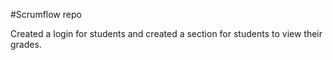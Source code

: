 #Scrumflow repo

Created a login for students and created
a section for students to view their grades. 